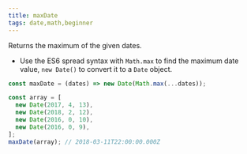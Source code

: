 ```yaml
---
title: maxDate
tags: date,math,beginner
---
```


Returns the maximum of the given dates.

- Use the ES6 spread syntax with `Math.max` to find the maximum date value, `new Date()` to convert it to a `Date` object.

```js
const maxDate = (dates) => new Date(Math.max(...dates));
```

```js
const array = [
  new Date(2017, 4, 13),
  new Date(2018, 2, 12),
  new Date(2016, 0, 10),
  new Date(2016, 0, 9),
];
maxDate(array); // 2018-03-11T22:00:00.000Z
```
